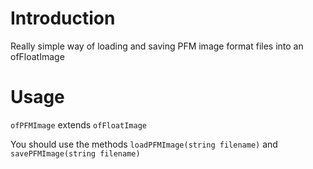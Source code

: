 # Introduction
Really simple way of loading and saving PFM image format files into an ofFloatImage

# Usage
`ofPFMImage` extends `ofFloatImage`

You should use the methods `loadPFMImage(string filename)` and `savePFMImage(string filename)`

